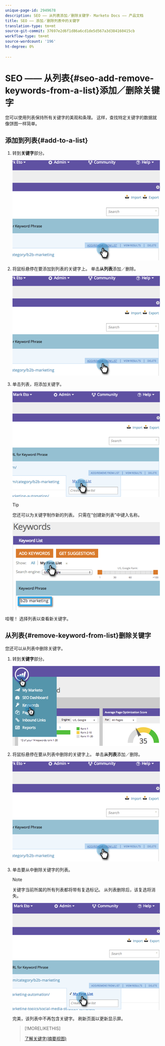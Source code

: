 ```yaml
---
unique-page-id: 2949678
description: SEO —— 从列表添加／删除关键字- Marketo Docs —— 产品文档
title: SEO —— 添加／删除列表中的关键字
translation-type: tm+mt
source-git-commit: 37697e2d6f1d86a6cd1de5d567a3d384160415cb
workflow-type: tm+mt
source-wordcount: '196'
ht-degree: 0%

---
```



# SEO —— 从列表{#seo-add-remove-keywords-from-a-list}添加／删除关键字

您可以使用列表保持所有关键字的美观和条理。 这样，查找特定关键字的数据就像饼图一样简单。

## 添加到列表{#add-to-a-list}

1. 转到&#x200B;**关键字**&#x200B;部分。

   ![](assets/image2014-9-18-11-3a48-3a36.png)

1. 将鼠标悬停在要添加到列表的关键字上。 单击&#x200B;**从列表**&#x200B;添加／删除。

   ![](assets/image2014-9-18-11-3a48-3a42.png)

1. 单击列表，将添加关键字。

   ![](assets/image2014-9-18-11-3a48-3a47.png)

   >[!TIP]
   >
   >您还可以为关键字制作新的列表。 只需在“创建新列表”中键入名称。

   ![](assets/image2014-9-18-11-3a49-3a16.png)

哇喔！ 选择列表以查看新关键字。

## 从列表{#remove-keyword-from-list}删除关键字

您还可以从列表中删除关键字。

1. 转到&#x200B;**关键字**&#x200B;部分。

   ![](assets/image2014-9-18-11-3a49-3a55.png)

1. 将鼠标悬停在要从列表中删除的关键字上。 单击&#x200B;**从列表**&#x200B;添加／删除。

   ![](assets/image2014-9-18-11-3a50-3a4.png)

1. 单击要从中删除关键字的列表。

   >[!NOTE]
   >
   >关键字当前所属的所有列表都将带有复选标记。 从列表删除后，该复选将消失。

   ![](assets/image2014-9-18-11-3a50-3a41.png)

   完美，该列表中不再包含关键字。 刷新页面以更新显示屏。

   >[!MORELIKETHIS]
   >
   >[了解关键字(摘要视图)](/help/marketo/product-docs/additional-apps/seo/keywords/seo-understanding-keywords.md)
